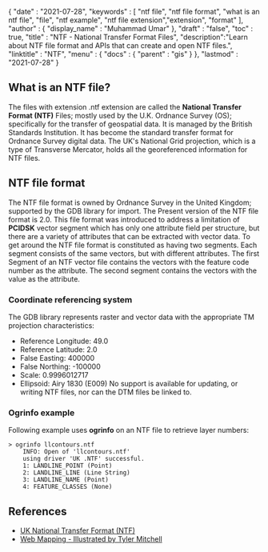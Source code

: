 {
  "date" : "2021-07-28",
  "keywords" : [ "ntf file", "ntf file format", "what is an ntf file", "file", "ntf example", "ntf file extension","extension", "format" ],
  "author" : {
    "display_name" : "Muhammad Umar"
  },
  "draft" : "false",
  "toc" : true,
  "title" : "NTF - National Transfer Format Files",
  "description":"Learn about NTF file format and APIs that can create and open NTF files.",
  "linktitle" : "NTF",
  "menu" : {
    "docs" : {
      "parent" : "gis"
    }
  },
  "lastmod" : "2021-07-28"
}

## What is an NTF file?
The files with extension .ntf extension are called the **National Transfer Format (NTF)** Files; mostly used by the U.K. Ordnance Survey (OS); specifically for the transfer of geospatial data. It is managed by the British Standards Institution. It has become the standard transfer format for Ordnance Survey digital data. The UK's National Grid projection, which is a type of Transverse Mercator, holds all the georeferenced information for NTF files.

## NTF file format
The NTF file format is owned by Ordnance Survey in the United Kingdom; supported by the GDB library for import. The Present version of the NTF file format is 2.0. This file format was introduced to address a limitation of **PCIDSK** vector segment which has only one attribute field per structure, but there are a variety of attributes that can be extracted with vector data. To get around the NTF file format is constituted as having two segments. Each segment consists of the same vectors, but with different attributes. The first Segment of an NTF vector file contains the vectors with the feature code number as the attribute. The second segment contains the vectors with the value as the attribute.

### Coordinate referencing system
The GDB library represents raster and vector data with the appropriate TM projection characteristics:

- Reference Longitude: 49.0
- Reference Latitude: 2.0
- False Easting: 400000
- False Northing: -100000
- Scale: 0.9996012717
- Ellipsoid: Airy 1830 (E009)
No support is available for updating, or writing NTF files, nor can the DTM files be linked to.

### Ogrinfo example
Following example uses **ogrinfo** on an NTF file to retrieve layer numbers:
```
> ogrinfo llcontours.ntf
    INFO: Open of 'llcontours.ntf'
    using driver 'UK .NTF' successful.
    1: LANDLINE_POINT (Point)
    2: LANDLINE_LINE (Line String)
    3: LANDLINE_NAME (Point)
    4: FEATURE_CLASSES (None)
```




## References

* [UK National Transfer Format (NTF)](https://catalyst.earth/catalyst-system-files/help/references/gdb_r/gdb3N292.html)
* [Web Mapping - Illustrated by Tyler Mitchell](https://www.oreilly.com/library/view/web-mapping-illustrated/0596008651/re15.html)
